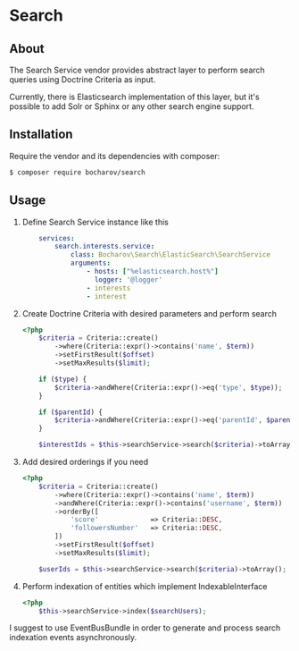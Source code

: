 # Search

## About ##

The Search Service vendor provides abstract layer to perform search queries using Doctrine Criteria as input.

Currently, there is Elasticsearch implementation of this layer, but it's possible to add Solr or Sphinx or any other search engine support.

## Installation ##

Require the vendor and its dependencies with composer:

```bash
$ composer require bocharov/search
```

## Usage ##

1. Define Search Service instance like this

    ```yaml
        services:
            search.interests.service:
                class: Bocharov\Search\ElasticSearch\SearchService
                arguments:
                    - hosts: ["%elasticsearch.host%"]
                      logger: '@logger'
                    - interests
                    - interest
    ```

2. Create Doctrine Criteria with desired parameters and perform search

    ```php
    <?php
        $criteria = Criteria::create()
            ->where(Criteria::expr()->contains('name', $term))
            ->setFirstResult($offset)
            ->setMaxResults($limit);

        if ($type) {
            $criteria->andWhere(Criteria::expr()->eq('type', $type));
        }

        if ($parentId) {
            $criteria->andWhere(Criteria::expr()->eq('parentId', $parentId));
        }

        $interestIds = $this->searchService->search($criteria)->toArray();
    ```

3. Add desired orderings if you need

    ```php
    <?php
        $criteria = Criteria::create()
            ->where(Criteria::expr()->contains('name', $term))
            ->andWhere(Criteria::expr()->contains('username', $term))
            ->orderBy([
                'score'             => Criteria::DESC,
                'followersNumber'   => Criteria::DESC,
            ])
            ->setFirstResult($offset)
            ->setMaxResults($limit);

        $userIds = $this->searchService->search($criteria)->toArray();
    ```

4. Perform indexation of entities which implement IndexableInterface

    ```php
    <?php
        $this->searchService->index($searchUsers);
    ```

I suggest to use EventBusBundle in order to generate and process search indexation events asynchronously.
